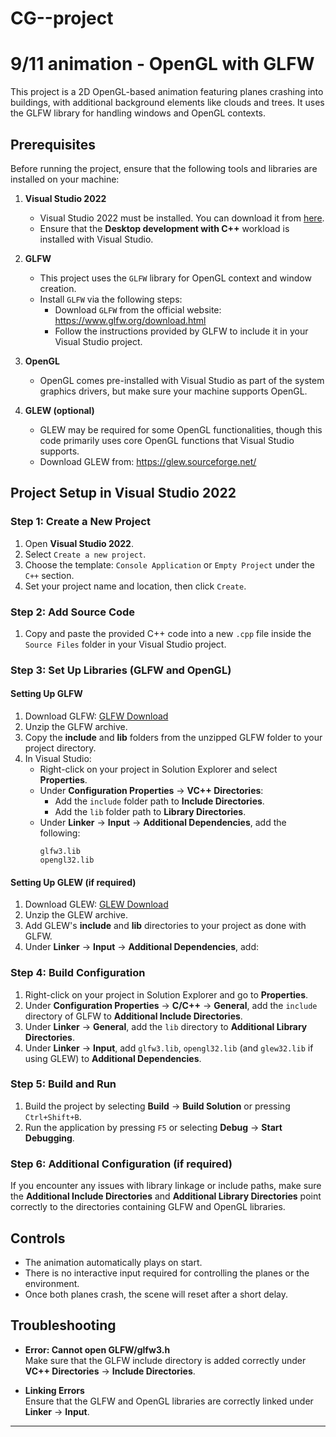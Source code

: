 # CG--project
# 9/11 animation - OpenGL with GLFW

This project is a 2D OpenGL-based animation featuring planes crashing into buildings, with additional background elements like clouds and trees. It uses the GLFW library for handling windows and OpenGL contexts.

## Prerequisites

Before running the project, ensure that the following tools and libraries are installed on your machine:

1. **Visual Studio 2022**
   - Visual Studio 2022 must be installed. You can download it from [here](https://visualstudio.microsoft.com/vs/).
   - Ensure that the **Desktop development with C++** workload is installed with Visual Studio.
   
2. **GLFW**
   - This project uses the `GLFW` library for OpenGL context and window creation.
   - Install `GLFW` via the following steps:
     - Download `GLFW` from the official website: https://www.glfw.org/download.html
     - Follow the instructions provided by GLFW to include it in your Visual Studio project.

3. **OpenGL**
   - OpenGL comes pre-installed with Visual Studio as part of the system graphics drivers, but make sure your machine supports OpenGL.

4. **GLEW (optional)**
   - GLEW may be required for some OpenGL functionalities, though this code primarily uses core OpenGL functions that Visual Studio supports.
   - Download GLEW from: https://glew.sourceforge.net/

## Project Setup in Visual Studio 2022

### Step 1: Create a New Project
1. Open **Visual Studio 2022**.
2. Select `Create a new project`.
3. Choose the template: `Console Application` or `Empty Project` under the `C++` section.
4. Set your project name and location, then click `Create`.

### Step 2: Add Source Code
1. Copy and paste the provided C++ code into a new `.cpp` file inside the `Source Files` folder in your Visual Studio project.

### Step 3: Set Up Libraries (GLFW and OpenGL)

#### Setting Up GLFW
1. Download GLFW: [GLFW Download](https://www.glfw.org/download.html)
2. Unzip the GLFW archive.
3. Copy the **include** and **lib** folders from the unzipped GLFW folder to your project directory.
4. In Visual Studio:
   - Right-click on your project in Solution Explorer and select **Properties**.
   - Under **Configuration Properties** -> **VC++ Directories**:
     - Add the `include` folder path to **Include Directories**.
     - Add the `lib` folder path to **Library Directories**.
   - Under **Linker** -> **Input** -> **Additional Dependencies**, add the following:
     ```
     glfw3.lib
     opengl32.lib
     ```

#### Setting Up GLEW (if required)
1. Download GLEW: [GLEW Download](https://glew.sourceforge.net/)
2. Unzip the GLEW archive.
3. Add GLEW's **include** and **lib** directories to your project as done with GLFW.
4. Under **Linker** -> **Input** -> **Additional Dependencies**, add:

   
### Step 4: Build Configuration
1. Right-click on your project in Solution Explorer and go to **Properties**.
2. Under **Configuration Properties** -> **C/C++** -> **General**, add the `include` directory of GLFW to **Additional Include Directories**.
3. Under **Linker** -> **General**, add the `lib` directory to **Additional Library Directories**.
4. Under **Linker** -> **Input**, add `glfw3.lib`, `opengl32.lib` (and `glew32.lib` if using GLEW) to **Additional Dependencies**.

### Step 5: Build and Run
1. Build the project by selecting **Build** -> **Build Solution** or pressing `Ctrl+Shift+B`.
2. Run the application by pressing `F5` or selecting **Debug** -> **Start Debugging**.

### Step 6: Additional Configuration (if required)
If you encounter any issues with library linkage or include paths, make sure the **Additional Include Directories** and **Additional Library Directories** point correctly to the directories containing GLFW and OpenGL libraries.

## Controls

- The animation automatically plays on start.
- There is no interactive input required for controlling the planes or the environment.
- Once both planes crash, the scene will reset after a short delay.

## Troubleshooting

- **Error: Cannot open GLFW/glfw3.h**  
Make sure that the GLFW include directory is added correctly under **VC++ Directories** -> **Include Directories**.

- **Linking Errors**  
Ensure that the GLFW and OpenGL libraries are correctly linked under **Linker** -> **Input**.

---


